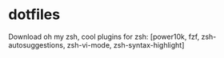 # dotfiles
Download oh my zsh,
cool plugins for zsh: [power10k, fzf, zsh-autosuggestions, zsh-vi-mode, zsh-syntax-highlight]
